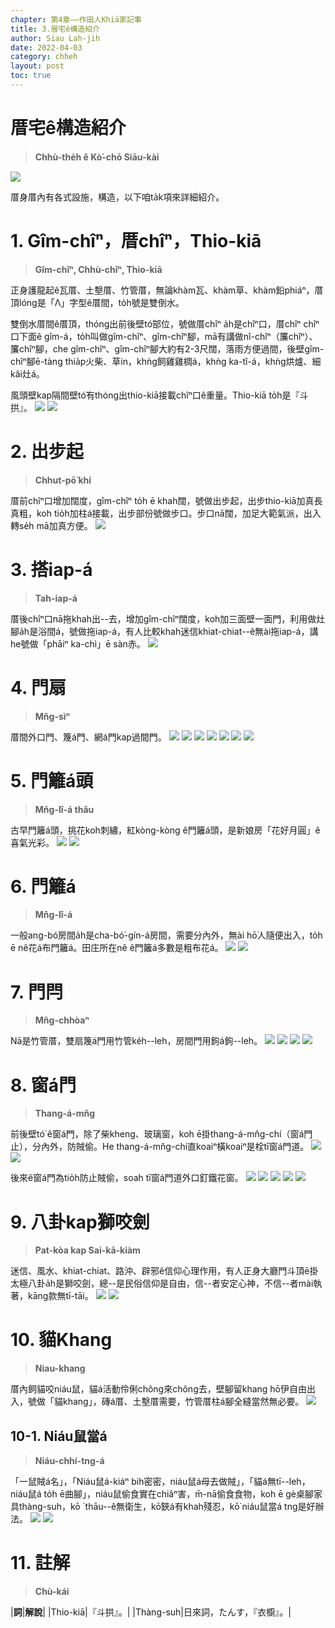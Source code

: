 ```yaml
---
chapter: 第4章——作田人Khiā家記事
title: 3.厝宅ê構造紹介
author: Siau Lah-jih
date: 2022-04-03
category: chheh
layout: post
toc: true
---
```


# 厝宅ê構造紹介
> **Chhù-the̍h ê Kò͘-chō Siāu-kài**

![](../too5/15/圖.jpg)

厝身厝內有各式設施，構造，以下咱ta̍k項來詳細紹介。

# 1. Gîm-chîⁿ，厝chîⁿ，Thio-kiā
> **Gîm-chîⁿ, Chhù-chîⁿ, Thio-kiā**

正身護龍起ê瓦厝、土墼厝、竹管厝，無論khàm瓦、khàm草、khàm鉛phiáⁿ，厝頂lóng是「Λ」字型ê厝間，to̍h號是雙倒水。

雙倒水厝間ê厝頂，thóng出前後壁tó͘部位，號做厝chîⁿ a̍h是chîⁿ口，厝chîⁿ chîⁿ口下面ê gîm-á，to̍h叫做gîm-chîⁿ、gîm-chîⁿ腳，mā有講做nî-chîⁿ（簾chîⁿ）、簾chîⁿ腳，che gîm-chîⁿ、gîm-chîⁿ腳大約有2-3尺闊，落雨方便過間，後壁gîm-chîⁿ腳ē-tàng thia̍p火柴、草in，khǹg飼雞雞椆á，khǹg ka-tî-á，khǹg烘爐、細kâi灶á。

風頭壁kap隔間壁tó͘有thóng出thio-kiā接載chîⁿ口ê重量。Thio-kiā to̍h是『斗拱』。
![](../too5/15/15-4-9砛簷簷口.jpg)
![](../too5/15/15-4-9a磚仔厝砛簷.jpg)

# 2. 出步起
> **Chhut-pō͘ khí**

厝前chîⁿ口增加闊度，gîm-chîⁿ to̍h ē khah闊，號做出步起，出步thio-kiā加真長真粗，koh tio̍h加柱á接載，出步部份號做步口。步口nā闊，加足大範氣派，出入轉se̍h mā加真方便。
![](../too5/15/15-4-10出步.jpg)
 
# 3. 搭iap-á
> **Tah-iap-á**

厝後chîⁿ口nā拖khah出--去，增加gîm-chîⁿ闊度，koh加三面壁一面門，利用做灶腳a̍h是浴間á，號做拖iap-á，有人比較khah迷信khiat-chiat--ê無ài拖iap-á，講he號做「phāiⁿ ka-chì」ē sàn赤。
![](../too5/15/15-4-11挹仔卓瓊幸.jpg)

# 4. 門扇
> **Mn̂g-sìⁿ**

厝間外口門、篾á門、網á門kap過間門。
![](../too5/15/15-4-12門扇.jpg)
![](../too5/15/15-4-13過間門.jpg)
![](../too5/15/15-4-13a過間門.jpg)
![](../too5/15/15-4-14網仔門.jpg) 
![](../too5/15/15-4-14a門扇.jpg)
![](../too5/15/15-4-14b竹管厝.jpg)
![](../too5/15/15-4-15竹管厝.jpg)

# 5. 門籬á頭
> **Mn̂g-lî-á thâu**

古早門籬á頭，挑花koh刺繡，紅kòng-kòng ê門籬á頭，是新娘房「花好月圓」ê喜氣光彩。
![](../too5/15/15-4-16門籬仔頭.jpg)
![](../too5/15/15-4-16a門籬仔頭.jpg)

# 6. 門籬á
> **Mn̂g-lî-á**

一般ang-bó͘房間a̍h是cha-bó͘-gín-á房間，需要分內外，無ài hō͘人隨便出入，to̍h ē nê花á布門籬á。田庄所在nê ê門籬á多數是粗布花á。
![](../too5/15/15-4-17門籬仔.jpg)
![](../too5/15/15-4-17a門籬仔.jpg)

# 7. 門閂
> **Mn̂g-chhòaⁿ**

Nā是竹管厝，雙扇篾á門用竹管ke̍h--leh，房間門用鉤á鉤--leh。
![](../too5/15/15-4-18門閂.jpg)
![](../too5/15/15-4-19門閂.jpg)
![](../too5/15/15-4-19a門閂.jpg)
![](../too5/15/15-4-19b門閂.jpg)

# 8. 窗á門
> **Thang-á-mn̂g**

前後壁tó͘ ê窗á門，除了柴kheng、玻璃窗，koh ē掛thang-á-mn̂g-chí（窗á門止），分內外，防賊偷。He thang-á-mn̂g-chí直koaiⁿ橫koaiⁿ是栓tī窗á門道。
![](../too5/15/15-4-20窗仔門.jpg)
![](../too5/15/15-4-20a窗仔門.jpg)

後來ê窗á門為tio̍h防止賊偷，soah tī窗á門道外口釘鐵花窗。
![](../too5/15/15-4-21窗仔門.jpg)
![](../too5/15/15-4-22鐵窗.jpg)
![](../too5/15/15-4-23窗仔門.jpg)
![](../too5/15/15-4-23a窗仔門.jpg)
![](../too5/15/15-4-23b窗仔門.jpg) 

# 9. 八卦kap獅咬劍
> **Pat-kòa kap Sai-kā-kiàm**

迷信、風水、khiat-chiat、路沖、辟邪ê信仰心理作用，有人正身大廳門斗頂ē掛太極八卦a̍h是獅咬劍，總--是民俗信仰是自由，信--者安定心神，不信--者mài執著，kāng款無tī-tāi。
![](../too5/15/15-4-48八卦竹塘.jpg)
![](../too5/15/15-4-48a辟邪獅忠義.jpg)

# 10. 貓Khang
> **Niau-khang**

厝內飼貓咬niáu鼠，貓á活動伶俐chông來chông去，壁腳留khang hō͘伊自由出入，號做「貓khang」，磚á厝、土墼厝需要，竹管厝柱á腳全縫當然無必要。
![](../too5/15/15-4-49貓空.jpg)

## 10-1. Niáu鼠當á
> **Niáu-chhí-tng-á**

「一鼠賊á名」，「Niáu鼠á-kiáⁿ bih密密，niáu鼠á母去做賊」，「貓á無tī--leh，niáu鼠á to̍h ē曲腳」，niáu鼠偷食實在chiâⁿ害，m̄-nā偷食食物，koh ē gè桌腳家具thàng-suh，kō ͘ thāu--ê無衛生，kō͘鋏á有khah殘忍，kō͘ niáu鼠當á tng是好辦法。
![](../too5/15/15-4-50鼠當.jpg)
![](../too5/15/15-4-51鼠當.jpg)

# 11. 註解
> **Chù-kái**

|**詞**|**解說**|
|Thio-kiā|『斗拱』。|
|Thàng-suh|日來詞，たんす，『衣櫥』。|
